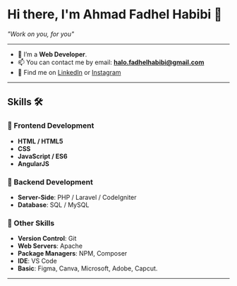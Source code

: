 # Hi there, I'm Ahmad Fadhel Habibi 👋

_"Work on you, for you"_  

---

- 🌱 I’m a **Web Developer**.
- 📫 You can contact me by email: [**halo.fadhelhabibi@gmail.com**](mailto:halo.fadhelhabibi@gmail.com)
- 🏣 Find me on [LinkedIn](https://www.linkedin.com/in/ahmad-fadhel-habibi-790743151/) or [Instagram](https://www.instagram.com/portobyfadhel/)

---

## Skills 🛠️

### 🎨 Frontend Development
- **HTML / HTML5**
- **CSS**
- **JavaScript / ES6**
- **AngularJS**

### 📌 Backend Development
- **Server-Side**: PHP / Laravel / CodeIgniter
- **Database**: SQL / MySQL

### 🎁 Other Skills
- **Version Control**: Git
- **Web Servers**: Apache
- **Package Managers**: NPM, Composer
- **IDE**: VS Code
- **Basic**: Figma, Canva, Microsoft, Adobe, Capcut.

---
